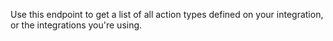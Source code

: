 Use this endpoint to get a list of all action types defined on your integration, or the integrations you're using.